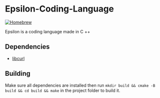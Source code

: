 # Epsilon-Coding-Language
[![Homebrew](https://img.shields.io/badge/Homebrew-FBB040?logo=homebrew&logoColor=fff)](#) 

Epsilon is a coding language made in C ++
## Dependencies
- [libcurl](https://curl.se/)
## Building
Make sure all dependencies are installed then run `mkdir build && cmake -B build && cd build && make` in the project folder to build it.
